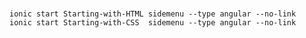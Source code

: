 # 
    ionic start Starting-with-HTML sidemenu --type angular --no-link
	ionic start Starting-with-CSS  sidemenu --type angular --no-link
	